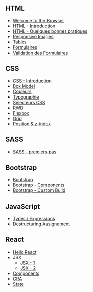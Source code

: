 ## HTML

- [Welcome to the Browser](./html/browser)
- [HTML - Introduction](./html/HTML)
- [HTML - Quelques bonnes pratiques](./html/HTML1)
- [Responsive Images](./html/responsive-images)
- [Tables](./html/tables)
- [Formulaires](./html/forms)
- [Validation des Formulaires](./html/forms-validation)

## CSS

- [CSS - Introduction](./css/premiers-pas)
- [Box Model](./css/box-model)
- [Couleurs](./css/couleurs)
- [Typographie](./css/typographie)
- [Selecteurs CSS](./css/css-selecteurs)
- [RWD](./css/rwd)
- [Flexbox](./css/flexbox)
- [Grid](./css/grid)
- [Position & z-index](./css/position-z-index)

## SASS

- [SASS - premiers pas](./sass/premiers-pas)

## Bootstrap

- [Bootstrap](./bootstrap/introduction)
- [Bootstrap - Components](./bootstrap/components)
- [Bootstrap - Custom Build](./bootstrap/bootstrap-sass)

## JavaScript

- [Types / Expressions](./javascript/types-expressions)
- [Destructuring Assignement](./javascript/objects/destructuring)

## React

- [Hello React](./react/prerequis)
- JSX
  - [JSX - 1](./react/jsx/jsx-1)
  - [JSX - 2](./react/jsx/jsx-2)
- [Components ](./react/components)
- [CRA](./react/cra/cra-premiers-pas)
- [State](./react/state/events-state)

<!---
- [State - Shopping List](./react/state/shopping-list-example)
-->
